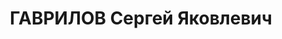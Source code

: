 ---
title: ГАВРИЛОВ Сергей Яковлевич
description: 'Род. в 1905, г. Муром. Проживал: г. Муром. Техник

  Арестован 04.12.1936. Приговор: 10 лет лишения свободы'
---